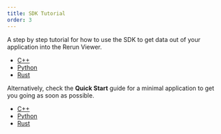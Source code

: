 ```yaml
---
title: SDK Tutorial
order: 3
---
```


A step by step tutorial for how to use the SDK to get data out of your application into the Rerun Viewer.

* [C++](./tutorial/cpp.md)
* [Python](./tutorial/python.md)
* [Rust](./tutorial/rust.md)

Alternatively, check the **Quick Start** guide for a minimal application to get you going as soon as possible.

* [C++](./quick-start/cpp.md)
* [Python](./quick-start/python.md)
* [Rust](./quick-start/rust.md)

